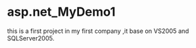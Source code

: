 # asp.net_MyDemo1
this is a first project in my first company ,it base on VS2005 and SQLServer2005.
